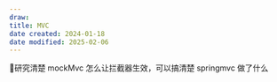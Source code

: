 ```yaml
---
draw:
title: MVC
date created: 2024-01-18
date modified: 2025-02-06
---
```


研究清楚 mockMvc 怎么让拦截器生效，可以搞清楚 springmvc 做了什么

